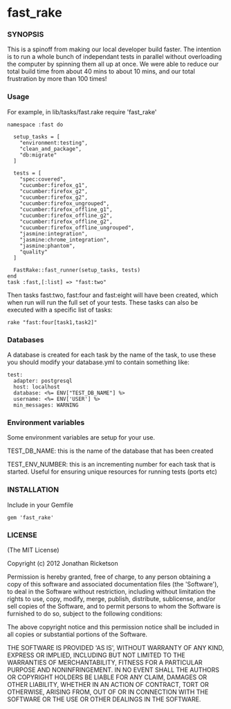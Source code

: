 fast_rake
=========

### SYNOPSIS

This is a spinoff from making our local developer build faster. The intention is to run a whole bunch of independant tests in parallel
without overloading the computer by spinning them all up at once. We were able to reduce our total build time from about 40 mins to about 10 mins, and our total frustration by more than 100 times!

### Usage
For example, in lib/tasks/fast.rake
    require 'fast_rake'

    namespace :fast do
      
      setup_tasks = [
        "environment:testing",
        "clean_and_package",
        "db:migrate"
      ]

      tests = [
        "spec:covered",
        "cucumber:firefox_g1",
        "cucumber:firefox_g2",
        "cucumber:firefox_g2",
        "cucumber:firefox_ungrouped",
        "cucumber:firefox_offline_g1",
        "cucumber:firefox_offline_g2",
        "cucumber:firefox_offline_g2",
        "cucumber:firefox_offline_ungrouped",
        "jasmine:integration",
        "jasmine:chrome_integration",
        "jasmine:phantom",
        "quality"
      ]
      
      FastRake::fast_runner(setup_tasks, tests)
    end
    task :fast,[:list] => "fast:two"
  
Then tasks fast:two, fast:four and fast:eight will have been created, which when run will run the full set of your tests.
These tasks can also be executed with a specific list of tasks:

    rake "fast:four[task1,task2]"

### Databases
A database is created for each task by the name of the task, to use these you should modify your database.yml to contain something like:

    test:
      adapter: postgresql
      host: localhost
      database: <%= ENV["TEST_DB_NAME"] %>
      username: <%= ENV['USER'] %>
      min_messages: WARNING

### Environment variables
Some environment variables are setup for your use.

TEST_DB_NAME: this is the name of the database that has been created

TEST_ENV_NUMBER: this is an incrementing number for each task that is started. Useful for ensuring unique resources for running tests (ports etc)



### INSTALLATION
Include in your Gemfile

    gem 'fast_rake'


### LICENSE

(The MIT License)

Copyright (c) 2012 Jonathan Ricketson

Permission is hereby granted, free of charge, to any person obtaining
a copy of this software and associated documentation files (the
'Software'), to deal in the Software without restriction, including
without limitation the rights to use, copy, modify, merge, publish,
distribute, sublicense, and/or sell copies of the Software, and to
permit persons to whom the Software is furnished to do so, subject to
the following conditions:

The above copyright notice and this permission notice shall be
included in all copies or substantial portions of the Software.

THE SOFTWARE IS PROVIDED 'AS IS', WITHOUT WARRANTY OF ANY KIND,
EXPRESS OR IMPLIED, INCLUDING BUT NOT LIMITED TO THE WARRANTIES OF
MERCHANTABILITY, FITNESS FOR A PARTICULAR PURPOSE AND NONINFRINGEMENT.
IN NO EVENT SHALL THE AUTHORS OR COPYRIGHT HOLDERS BE LIABLE FOR ANY
CLAIM, DAMAGES OR OTHER LIABILITY, WHETHER IN AN ACTION OF CONTRACT,
TORT OR OTHERWISE, ARISING FROM, OUT OF OR IN CONNECTION WITH THE
SOFTWARE OR THE USE OR OTHER DEALINGS IN THE SOFTWARE.

